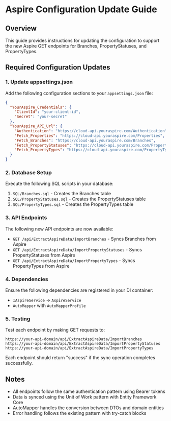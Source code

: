 # Aspire Configuration Update Guide

## Overview
This guide provides instructions for updating the configuration to support the new Aspire GET endpoints for Branches, PropertyStatuses, and PropertyTypes.

## Required Configuration Updates

### 1. Update appsettings.json

Add the following configuration sections to your `appsettings.json` file:

```json
{
  "YourAspire_Credentials": {
    "ClientId": "your-client-id",
    "Secret": "your-secret"
  },
  "YourAspire_API_Url": {
    "Authentication": "https://cloud-api.youraspire.com/Authentication",
    "Fetch_Properties": "https://cloud-api.youraspire.com/Properties",
    "Fetch_Branches": "https://cloud-api.youraspire.com/Branches",
    "Fetch_PropertyStatuses": "https://cloud-api.youraspire.com/PropertyStatuses",
    "Fetch_PropertyTypes": "https://cloud-api.youraspire.com/PropertyTypes"
  }
}
```

### 2. Database Setup

Execute the following SQL scripts in your database:

1. `SQL/Branches.sql` - Creates the Branches table
2. `SQL/PropertyStatuses.sql` - Creates the PropertyStatuses table  
3. `SQL/PropertyTypes.sql` - Creates the PropertyTypes table

### 3. API Endpoints

The following new API endpoints are now available:

- `GET /api/ExtractAspireData/ImportBranches` - Syncs Branches from Aspire
- `GET /api/ExtractAspireData/ImportPropertyStatuses` - Syncs PropertyStatuses from Aspire
- `GET /api/ExtractAspireData/ImportPropertyTypes` - Syncs PropertyTypes from Aspire

### 4. Dependencies

Ensure the following dependencies are registered in your DI container:

- `IAspireService` → `AspireService`
- `AutoMapper` with `AutoMapperProfile`

### 5. Testing

Test each endpoint by making GET requests to:

```
https://your-api-domain/api/ExtractAspireData/ImportBranches
https://your-api-domain/api/ExtractAspireData/ImportPropertyStatuses
https://your-api-domain/api/ExtractAspireData/ImportPropertyTypes
```

Each endpoint should return "success" if the sync operation completes successfully.

## Notes

- All endpoints follow the same authentication pattern using Bearer tokens
- Data is synced using the Unit of Work pattern with Entity Framework Core
- AutoMapper handles the conversion between DTOs and domain entities
- Error handling follows the existing pattern with try-catch blocks 